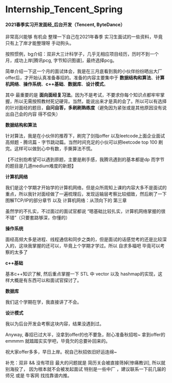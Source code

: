 # Internship_Tencent_Spring
#### 2021春季实习开发面经_后台开发（Tencent, ByteDance）

非常高兴能够 有机会 整理一下自己在2021年春季 实习生面试的一些资料，毕竟只有上了岸才能整理呀 手动狗头。

按照惯例，bg介绍：双非大三计科学子，几乎无相应项目经历，历时不到一个月，成功上岸[腾讯pcg, 字节知识图谱]，最终选择pcg。

简单介绍一下这一个月的面试体会，我是在三月底看到我的小伙伴纷纷晒出大厂offer后，才开始认真准备春招的。准备的内容主要集中于 **数据结构和算法**、**计算机网络**、**操作系统**、**c++基础**、**数据库**、**设计模式**。

其中 最重要的是 **面向面经复习法**。因为不是考试，不要求你每个知识点都牢牢掌握，所以无需按照教材死记硬背。当然，能说出来才是真的会了。所以可以有选择的针对面经的题目，**自问自答，多刷刷熟练度**（避免因为紧张或是其他原因没有说出自己会的内容 得不偿失）

**数据结构和算法**

针对算法，我是在小伙伴的推荐下，刷完了剑指offer 以及leetcode上面企业面试高频题 - 腾讯篇 - 字节跳动篇。当然时间充足的小伙可以把leetcode top 100 刷完。这样可以做到心中有数，手撕算法不慌。

【不过别抱希望可以遇到原题，主要是刷手感，我腾讯遇到的基本都是dp 而字节的题目是几道medium难度的新题】

**计算机网络**

我们是这个学期才开始学的计算机网络，但是众所周知上课的内容大多不是面试的重点，所以我针对面经做了一遍梳理后，发现运输层考察比较细致，然后刷了一下图解TCP/IP的部分章节 以及 计算机网络：从顶向下的 第三章

虽然学的不扎实，不过面过的面试官都说 “嗯基础比较扎实，计算机网络掌握的很不错”（只要套路够深，你懂的）

**操作系统**

面经高频大多是进程、线程通信和同步之类的，但是面试的话感觉考的还是比较深入的，这块我掌握的还可以，毕竟上个学期才学过。所以 自求多福吧 毕竟可以考察的太多了

**c++基础**

基本c++知识了解, 然后重点掌握一下 STL 中 vector 以及 hashmap的实现，这样大概是有东西可以和面试官探讨了。

**数据库**

我们这个学期在学，我直接讲了不会。

**设计模式**

我以为后台开发会考察这块内容，结果没遇到过。

Anyway, 春招已过大半，没拿到offer的也不要急，耐心准备秋招啦~ 拿到offer的emmmm 就踏踏实实学吧，毕竟欠的总要补回来的。

祝大家offer多多，早日上岸。祝自己秋招依旧好运连绵~ 

补充：双非 && 没有项目 最大的问题就是 简历关会被直接筛掉[惨痛教训], 所以就别海投了， 因为根本就不会被发起面试 特别是一些中厂 ，建议联系一下前几届的师兄 或是 牛客网 找找靠谱内推。